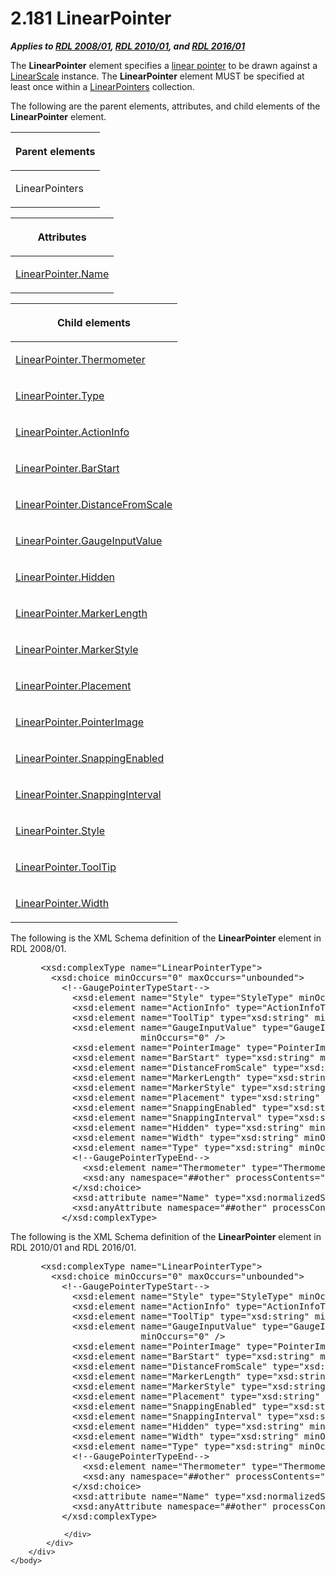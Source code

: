 <html dir="LTR" xmlns:mshelp="http://msdn.microsoft.com/mshelp" xmlns:ddue="http://ddue.schemas.microsoft.com/authoring/2003/5" xmlns:xlink="http://www.w3.org/1999/xlink" xmlns:tool="http://www.microsoft.com/tooltip">
    <head>
        <meta http-equiv="Content-Type" content="text/html; CHARSET=utf-8"></meta>
        <meta name="save" content="history"></meta>
        <title>2.181 LinearPointer</title>
        <xml>
            <mshelp:toctitle title="2.181 LinearPointer"></mshelp:toctitle>
            <mshelp:rltitle title="[MS-RDL]: LinearPointer"></mshelp:rltitle>
            <mshelp:keyword index="A" term="19cdf02f-fcd5-41ca-b086-355eedb983b6"></mshelp:keyword>
            <mshelp:attr name="DCSext.ContentType" value="open specification"></mshelp:attr>
            <mshelp:attr name="AssetID" value="19cdf02f-fcd5-41ca-b086-355eedb983b6"></mshelp:attr>
            <mshelp:attr name="TopicType" value="kbRef"></mshelp:attr>
            <mshelp:attr name="DCSext.Title" value="[MS-RDL]: LinearPointer" />
        </xml>
    </head>
    <body>
        <div id="header">
            <h1 class="heading">2.181 LinearPointer</h1>
        </div>
        <div id="mainSection">
            <div id="mainBody">
                <div id="allHistory" class="saveHistory"></div>
                <div id="sectionSection0" class="section" name="collapseableSection">
                    

<p><b><i>Applies to </i></b><a href="1e855f94-4617-47e4-b89e-0856c6cb420f.htm"><b><i>RDL 2008/01</i></b></a><b><i>,
</i></b><a href="3428e690-a348-4ec7-8a6a-8efb42d2cdee.htm"><b><i>RDL 2010/01</i></b></a><b><i>,
and </i></b><a href="52ce3983-2bfc-4e72-9359-42aaf5fe4509.htm"><b><i>RDL 2016/01</i></b></a></p>

<p>The <b>LinearPointer</b> element specifies a <a href="b2482b3f-74ab-4ca8-a9e5-c07955011743.htm#gt_9fc838d7-70b1-4d0e-a8d7-20ffff39919f">linear pointer</a> to be drawn
against a <a href="744f8b40-7ad5-4652-94a1-76ae5df59389.htm">LinearScale</a>
instance. The <b>LinearPointer</b> element MUST be specified at least once
within a <a href="a1a8a621-cba3-4db1-8800-41471b49f2c2.htm">LinearPointers</a>
collection.</p>

<p>The following are the parent elements, attributes, and child
elements of the <b>LinearPointer</b> element.</p>

<table>
 <thead>
  <tr>
   <th>
   <p>Parent elements</p>
   </th>
  </tr>
 </thead>
 <tr>
  <td>
  <p>LinearPointers </p>
  </td>
 </tr>
</table>

<p> </p>

<table>
 <thead>
  <tr>
   <th>
   <p>Attributes</p>
   </th>
  </tr>
 </thead>
 <tr>
  <td>
  <p><a href="56eb2fe9-b551-467f-bc01-0324f9ab0347.htm">LinearPointer.Name</a></p>
  </td>
 </tr>
</table>

<p> </p>

<table>
 <thead>
  <tr>
   <th>
   <p>Child elements</p>
   </th>
  </tr>
 </thead>
 <tr>
  <td>
  <p><a href="7b5c277d-41ad-4b67-8ac6-766b5e380161.htm">LinearPointer.Thermometer</a>
  </p>
  </td>
 </tr>
 <tr>
  <td>
  <p><a href="927b0d2c-1e9c-4221-ae01-8547c3274f98.htm">LinearPointer.Type</a>
  </p>
  </td>
 </tr>
 <tr>
  <td>
  <p><a href="be561002-afe1-4089-88e3-674759d7d3cf.htm">LinearPointer.ActionInfo</a>
  </p>
  </td>
 </tr>
 <tr>
  <td>
  <p><a href="44aab19e-48c7-4f63-98e3-24bbbddec1b2.htm">LinearPointer.BarStart</a>
  </p>
  </td>
 </tr>
 <tr>
  <td>
  <p><a href="9e2e776b-e15b-49d9-9863-4d1ad2d0d0d2.htm">LinearPointer.DistanceFromScale</a>
  </p>
  </td>
 </tr>
 <tr>
  <td>
  <p><a href="34b54f2c-4002-41db-83e3-c31602629037.htm">LinearPointer.GaugeInputValue</a>
  </p>
  </td>
 </tr>
 <tr>
  <td>
  <p><a href="bd999e3b-ead6-4523-9099-f76d82af15b2.htm">LinearPointer.Hidden</a>
  </p>
  </td>
 </tr>
 <tr>
  <td>
  <p><a href="d476981c-f37a-4546-9254-cb160beaf080.htm">LinearPointer.MarkerLength</a>
  </p>
  </td>
 </tr>
 <tr>
  <td>
  <p><a href="dd63978b-5b7c-41ec-b49b-dd1183da838a.htm">LinearPointer.MarkerStyle</a>
  </p>
  </td>
 </tr>
 <tr>
  <td>
  <p><a href="54197f2f-8bb3-4739-8ecd-5b0ca37724ad.htm">LinearPointer.Placement</a>
  </p>
  </td>
 </tr>
 <tr>
  <td>
  <p><a href="d887b15e-b9a8-4acf-a7cb-b2ad94f421e6.htm">LinearPointer.PointerImage</a>
  </p>
  </td>
 </tr>
 <tr>
  <td>
  <p><a href="014e22bc-9659-4911-a2b5-e6861c5e7ebc.htm">LinearPointer.SnappingEnabled</a>
  </p>
  </td>
 </tr>
 <tr>
  <td>
  <p><a href="f123296f-6b66-4109-9570-0489a2359d5e.htm">LinearPointer.SnappingInterval</a>
  </p>
  </td>
 </tr>
 <tr>
  <td>
  <p><a href="88391d7b-c9f6-4ec6-9fcd-8b6ec3ae2a47.htm">LinearPointer.Style</a>
  </p>
  </td>
 </tr>
 <tr>
  <td>
  <p><a href="93abaa99-7dd9-4a8d-bde3-5752b7c3e529.htm">LinearPointer.ToolTip</a>
  </p>
  </td>
 </tr>
 <tr>
  <td>
  <p><a href="3d5edeee-ce23-4aed-ac35-350f285cb910.htm">LinearPointer.Width</a></p>
  </td>
 </tr>
</table>

<p>The following is the XML Schema definition of the <b>LinearPointer</b>
element in RDL 2008/01.</p>

<dl>
<dd>
<div><pre> &lt;xsd:complexType name=&quot;LinearPointerType&quot;&gt;
   &lt;xsd:choice minOccurs=&quot;0&quot; maxOccurs=&quot;unbounded&quot;&gt;
     &lt;!--GaugePointerTypeStart--&gt;
       &lt;xsd:element name=&quot;Style&quot; type=&quot;StyleType&quot; minOccurs=&quot;0&quot; /&gt;
       &lt;xsd:element name=&quot;ActionInfo&quot; type=&quot;ActionInfoType&quot; minOccurs=&quot;0&quot; /&gt;
       &lt;xsd:element name=&quot;ToolTip&quot; type=&quot;xsd:string&quot; minOccurs=&quot;0&quot; /&gt;
       &lt;xsd:element name=&quot;GaugeInputValue&quot; type=&quot;GaugeInputValueType&quot; 
                    minOccurs=&quot;0&quot; /&gt;
       &lt;xsd:element name=&quot;PointerImage&quot; type=&quot;PointerImageType&quot; minOccurs=&quot;0&quot; /&gt;
       &lt;xsd:element name=&quot;BarStart&quot; type=&quot;xsd:string&quot; minOccurs=&quot;0&quot; /&gt;
       &lt;xsd:element name=&quot;DistanceFromScale&quot; type=&quot;xsd:string&quot; minOccurs=&quot;0&quot; /&gt;
       &lt;xsd:element name=&quot;MarkerLength&quot; type=&quot;xsd:string&quot; minOccurs=&quot;0&quot; /&gt;
       &lt;xsd:element name=&quot;MarkerStyle&quot; type=&quot;xsd:string&quot; minOccurs=&quot;0&quot; /&gt;
       &lt;xsd:element name=&quot;Placement&quot; type=&quot;xsd:string&quot; minOccurs=&quot;0&quot; /&gt;
       &lt;xsd:element name=&quot;SnappingEnabled&quot; type=&quot;xsd:string&quot; minOccurs=&quot;0&quot; /&gt;
       &lt;xsd:element name=&quot;SnappingInterval&quot; type=&quot;xsd:string&quot; minOccurs=&quot;0&quot; /&gt;
       &lt;xsd:element name=&quot;Hidden&quot; type=&quot;xsd:string&quot; minOccurs=&quot;0&quot; /&gt;
       &lt;xsd:element name=&quot;Width&quot; type=&quot;xsd:string&quot; minOccurs=&quot;0&quot; /&gt;
       &lt;xsd:element name=&quot;Type&quot; type=&quot;xsd:string&quot; minOccurs=&quot;0&quot; /&gt;
       &lt;!--GaugePointerTypeEnd--&gt;
         &lt;xsd:element name=&quot;Thermometer&quot; type=&quot;ThermometerType&quot; minOccurs=&quot;0&quot; /&gt;
         &lt;xsd:any namespace=&quot;##other&quot; processContents=&quot;skip&quot; /&gt;
       &lt;/xsd:choice&gt;
       &lt;xsd:attribute name=&quot;Name&quot; type=&quot;xsd:normalizedString&quot; use=&quot;required&quot; /&gt;
       &lt;xsd:anyAttribute namespace=&quot;##other&quot; processContents=&quot;skip&quot; /&gt;
     &lt;/xsd:complexType&gt;
</pre></div>
</dd></dl>

<p>The following is the XML Schema definition of the <b>LinearPointer</b>
element in RDL 2010/01 and RDL 2016/01.</p>

<dl>
<dd>
<div><pre> &lt;xsd:complexType name=&quot;LinearPointerType&quot;&gt;
   &lt;xsd:choice minOccurs=&quot;0&quot; maxOccurs=&quot;unbounded&quot;&gt;
     &lt;!--GaugePointerTypeStart--&gt;
       &lt;xsd:element name=&quot;Style&quot; type=&quot;StyleType&quot; minOccurs=&quot;0&quot; /&gt;
       &lt;xsd:element name=&quot;ActionInfo&quot; type=&quot;ActionInfoType&quot; minOccurs=&quot;0&quot; /&gt;
       &lt;xsd:element name=&quot;ToolTip&quot; type=&quot;xsd:string&quot; minOccurs=&quot;0&quot; /&gt;
       &lt;xsd:element name=&quot;GaugeInputValue&quot; type=&quot;GaugeInputValueType&quot; 
                    minOccurs=&quot;0&quot; /&gt;
       &lt;xsd:element name=&quot;PointerImage&quot; type=&quot;PointerImageType&quot; minOccurs=&quot;0&quot; /&gt;
       &lt;xsd:element name=&quot;BarStart&quot; type=&quot;xsd:string&quot; minOccurs=&quot;0&quot; /&gt;
       &lt;xsd:element name=&quot;DistanceFromScale&quot; type=&quot;xsd:string&quot; minOccurs=&quot;0&quot; /&gt;
       &lt;xsd:element name=&quot;MarkerLength&quot; type=&quot;xsd:string&quot; minOccurs=&quot;0&quot; /&gt;
       &lt;xsd:element name=&quot;MarkerStyle&quot; type=&quot;xsd:string&quot; minOccurs=&quot;0&quot; /&gt;
       &lt;xsd:element name=&quot;Placement&quot; type=&quot;xsd:string&quot; minOccurs=&quot;0&quot; /&gt;
       &lt;xsd:element name=&quot;SnappingEnabled&quot; type=&quot;xsd:string&quot; minOccurs=&quot;0&quot; /&gt;
       &lt;xsd:element name=&quot;SnappingInterval&quot; type=&quot;xsd:string&quot; minOccurs=&quot;0&quot; /&gt;
       &lt;xsd:element name=&quot;Hidden&quot; type=&quot;xsd:string&quot; minOccurs=&quot;0&quot; /&gt;
       &lt;xsd:element name=&quot;Width&quot; type=&quot;xsd:string&quot; minOccurs=&quot;0&quot; /&gt;
       &lt;xsd:element name=&quot;Type&quot; type=&quot;xsd:string&quot; minOccurs=&quot;0&quot; /&gt;
       &lt;!--GaugePointerTypeEnd--&gt;
         &lt;xsd:element name=&quot;Thermometer&quot; type=&quot;ThermometerType&quot; minOccurs=&quot;0&quot; /&gt;
         &lt;xsd:any namespace=&quot;##other&quot; processContents=&quot;lax&quot; /&gt;
       &lt;/xsd:choice&gt;
       &lt;xsd:attribute name=&quot;Name&quot; type=&quot;xsd:normalizedString&quot; use=&quot;required&quot; /&gt;
       &lt;xsd:anyAttribute namespace=&quot;##other&quot; processContents=&quot;lax&quot; /&gt;
     &lt;/xsd:complexType&gt;
</pre></div>
</dd></dl>


                </div>
            </div>
        </div>
    </body>
</html>
